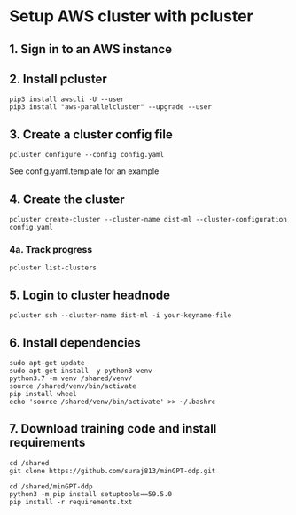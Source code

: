 # Setup AWS cluster with pcluster

## 1. Sign in to an AWS instance

## 2. Install pcluster
```
pip3 install awscli -U --user
pip3 install "aws-parallelcluster" --upgrade --user
```

## 3. Create a cluster config file
```
pcluster configure --config config.yaml
```
See config.yaml.template for an example


## 4. Create the cluster
```
pcluster create-cluster --cluster-name dist-ml --cluster-configuration config.yaml
```

### 4a. Track progress
```
pcluster list-clusters
```

## 5. Login to cluster headnode
```
pcluster ssh --cluster-name dist-ml -i your-keyname-file
```

## 6. Install dependencies
```
sudo apt-get update
sudo apt-get install -y python3-venv
python3.7 -m venv /shared/venv/
source /shared/venv/bin/activate
pip install wheel
echo 'source /shared/venv/bin/activate' >> ~/.bashrc
```

## 7. Download training code and install requirements
```
cd /shared
git clone https://github.com/suraj813/minGPT-ddp.git

cd /shared/minGPT-ddp
python3 -m pip install setuptools==59.5.0
pip install -r requirements.txt
```